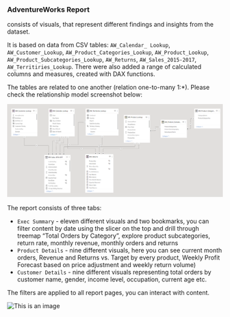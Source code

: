 ### AdventureWorks Report
consists of visuals, that represent different findings 
and insights from the dataset. 

It is based on data from CSV tables: `AW_Calendar_ Lookup`, 
`AW_Customer_Lookup`, `AW_Product_Categories_Lookup`, `AW_Product_Lookup`, 
`AW_Product_Subcategories_Lookup`, `AW_Returns`, `AW_Sales_2015-2017`, `AW_Territiries_Lookup`.
There were also added a range of calculated columns and measures, created with DAX functions.

The tables are related to one another (relation one-to-many 1:*). Please check
the relationship model screenshot below:

![This is an image](https://github.com/KaterIva/Adventure_Report_PBI/blob/master/AW_data_model.PNG?raw=true)

The report consists of three tabs: 
- `Exec Summary` - eleven different visuals and 
two bookmarks, you can filter content by date using the slicer on the top and drill through treemap 
“Total Orders by Category”, explore product subcategories, return rate, monthly revenue, monthly orders 
and returns
- `Product Details` - nine different visuals, here you can see current 
month orders, Revenue and Returns vs. Target by every product, Weekly Profit Forecast based on price 
adjustment and weekly return volume)
- `Customer Details` - nine different
visuals representing total orders by customer name, gender, income level, occupation, current age etc.  

The filters are applied to all report pages, you can interact with content.

![This is an image](https://github.com/KaterIva/Adventure_Report_PBI/blob/master/adventureWorksDemo.gif?raw=true)